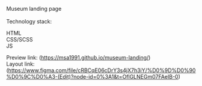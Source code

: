 Museum landing page
<br>
<br>
Technology stack:

HTML<br>
CSS/SCSS<br>
JS

Preview link: (https://msa1991.github.io/museum-landing/)<br/>
Layout link: (https://www.figma.com/file/cRBCqE06cDrY3s4jX7h3iY/%D0%9D%D0%90%D0%9C%D0%A3-(Edit)?node-id=0%3A1&t=OflGLNEGm07FAeIB-0)
